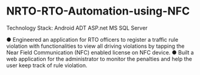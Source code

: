 # NRTO-RTO-Automation-using-NFC



Technology Stack: 
Android ADT
ASP.net
MS SQL Server

● Engineered an application for RTO officers to register a traffic rule violation with functionalities to view all driving violations by tapping the Near Field Communication (NFC) enabled license on NFC device.
● Built a web application for the administrator to monitor the penalties and help the user keep track of rule violation.

